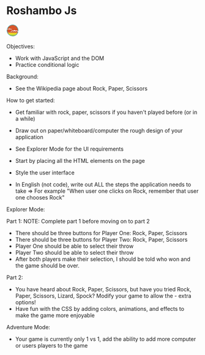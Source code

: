 # Roshambo Js

![SDG](./docs/button.png)

Objectives:

- Work with JavaScript and the DOM
- Practice conditional logic

Background:

- See the Wikipedia page about Rock, Paper, Scissors

How to get started:

- Get familiar with rock, paper, scissors if you haven't played before (or in a while)
<!-- DONE -->
- Draw out on paper/whiteboard/computer the rough design of your application
<!-- DONE -->
- See Explorer Mode for the UI requirements
<!-- DONE -->
- Start by placing all the HTML elements on the page
<!-- DONE -->
- Style the user interface

- In English (not code), write out ALL the steps the application needs to take => For example "When user one clicks on Rock, remember that user one chooses Rock"

Explorer Mode:

Part 1:
NOTE: Complete part 1 before moving on to part 2

- There should be three buttons for Player One: Rock, Paper, Scissors
- There should be three buttons for Player Two: Rock, Paper, Scissors
- Player One should be able to select their throw
- Player Two should be able to select their throw
- After both players make their selection, I should be told who won and the game should be over.

Part 2:

- You have heard about Rock, Paper, Scissors, but have you tried Rock, Paper, Scissors, Lizard, Spock? Modify your game to allow the - extra options!
- Have fun with the CSS by adding colors, animations, and effects to make the game more enjoyable

Adventure Mode:

- Your game is currently only 1 vs 1, add the ability to add more computer or users players to the game
